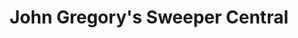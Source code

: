 ---
title: "John Gregory's Sweeper Central"
url: /dunmore/john-gregorys-sweeper-central/
shop: vacuum cleaner
---